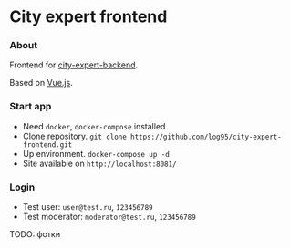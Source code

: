 # City expert frontend

### About
Frontend for [city-expert-backend](https://github.com/log95/city-expert-backend).

Based on [Vue.js](https://vuejs.org/).

### Start app
- Need `docker`, `docker-compose` installed
- Clone repository. `git clone https://github.com/log95/city-expert-frontend.git`
- Up environment. `docker-compose up -d`
- Site available on `http://localhost:8081/`

### Login
- Test user: `user@test.ru`, `123456789`
- Test moderator: `moderator@test.ru`, `123456789`

TODO: фотки
